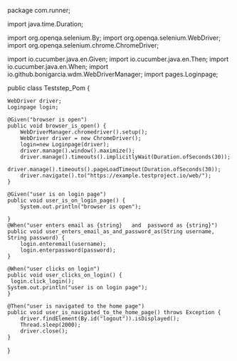 package com.runner;

import java.time.Duration;

import org.openqa.selenium.By;
import org.openqa.selenium.WebDriver;
import org.openqa.selenium.chrome.ChromeDriver;

import io.cucumber.java.en.Given;
import io.cucumber.java.en.Then;
import io.cucumber.java.en.When;
import io.github.bonigarcia.wdm.WebDriverManager;
import pages.Loginpage;

public class Teststep_Pom {
	
	WebDriver driver;
	Loginpage login;
	
	@Given("browser is open")
	public void browser_is_open() {
		WebDriverManager.chromedriver().setup();
		WebDriver driver = new ChromeDriver();
		login=new Loginpage(driver);
		driver.manage().window().maximize();
		driver.manage().timeouts().implicitlyWait(Duration.ofSeconds(30));
		driver.manage().timeouts().pageLoadTimeout(Duration.ofSeconds(30));
		driver.navigate().to("https://example.testproject.io/web/");
	}

	@Given("user is on login page")
	public void user_is_on_login_page() {
		System.out.println("browser is open");
	  
	}
	@When("user enters email as {string}   and  password as {string}")
	public void user_enters_email_as_and_password_as(String username, String password) {
		login.enteremail(username);
		login.enterpassword(password);	
	}

	@When("user clicks on login")
	public void user_clicks_on_login() {
     login.click_login();
	System.out.println("user is on login page");
	}

	@Then("user is navigated to the home page")
	public void user_is_navigated_to_the_home_page() throws Exception {
		driver.findElement(By.id("logout")).isDisplayed();
		Thread.sleep(2000);
		driver.close();
	}

}



	
